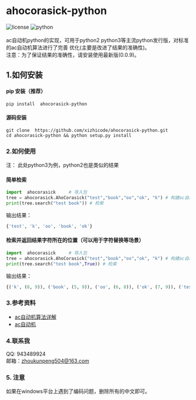 
# ahocorasick-python
![license](https://raw.githubusercontent.com/xizhicode/tinydns/master/docs/svgs/license-GPL-brightgreen.svg?sanitize=true)
![python](https://raw.githubusercontent.com/xizhicode/tinydns/master/docs/svgs/python-2.6%7C2.7%7C3.4%7C3.5%7C3.6%7C3.7%7C3.8-blue.svg?sanitize=true)
<br/><br/>
ac自动机python的实现，可用于python2 python3等主流python发行版，对标准的ac自动机算法进行了完善 优化(主要是改进了结果的准确性)。<br/>
注意：为了保证结果的准确性，请安装使用最新版(0.0.9)。



## 1.如何安装


#### pip 安装（推荐）
```commandline
pip install  ahocorasick-python
```
#### 源码安装
```commandline
git clone  https://github.com/xizhicode/ahocorasick-python.git
cd ahocorasick-python && python setup.py install
```


### 2.如何使用

注： 此处python3为例，python2也是类似的结果<br/>

#### 简单检索
```python
import  ahocorasick     # 导入包
tree = ahocorasick.AhoCorasick("test","book","oo","ok", "k") # 构建ac自动机
print(tree.search("test book")) # 检索
```
输出结果：
```python
{'test', 'k', 'oo', 'book', 'ok'}
```


#### 检索并返回结果字符所在的位置（可以用于字符替换等场景）
```python
import  ahocorasick     # 导入包
tree = ahocorasick.AhoCorasick("test","book","oo","ok", "k") # 构建ac自动机
print(tree.search("test book",True)) # 检索
```
输出结果：
```python
{('k', (8, 9)), ('book', (5, 9)), ('oo', (6, 8)), ('ok', (7, 9)), ('test', (0, 4))}
```
### 3.参考资料

- [ac自动机算法详解](https://blog.csdn.net/bestsort/article/details/82947639)
- [ac自动机](https://blog.csdn.net/weixin_40317006/article/details/81327188)

### 4.联系我
QQ:   943489924<br/>
邮箱：<zhoukunpeng504@163.com>

### 5. 注意
如果在windows平台上遇到了编码问题，删除所有的中文即可。
